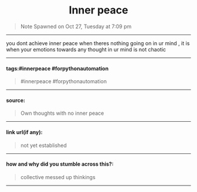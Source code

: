 <h1 style="text-align: center; ">
Inner peace
</h1>

> Note Spawned on  Oct 27,  Tuesday at 7:09 pm

***
you dont achieve inner peace when theres nothing going on in ur mind , it is when your emotions towards any thought in ur mind is not chaotic 
***
#### tags:#innerpeace #forpythonautomation 
>#innerpeace #forpythonautomation 
***
#### source: 
>Own thoughts with no inner peace
***
#### link url(if any): 
>not yet established
***
#### how and why did you stumble across this?:
>collective messed up thinkings
***
